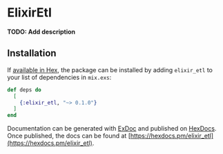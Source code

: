 # ElixirEtl

**TODO: Add description**

## Installation

If [available in Hex](https://hex.pm/docs/publish), the package can be installed
by adding `elixir_etl` to your list of dependencies in `mix.exs`:

```elixir
def deps do
  [
    {:elixir_etl, "~> 0.1.0"}
  ]
end
```

Documentation can be generated with [ExDoc](https://github.com/elixir-lang/ex_doc)
and published on [HexDocs](https://hexdocs.pm). Once published, the docs can
be found at [https://hexdocs.pm/elixir_etl](https://hexdocs.pm/elixir_etl).


